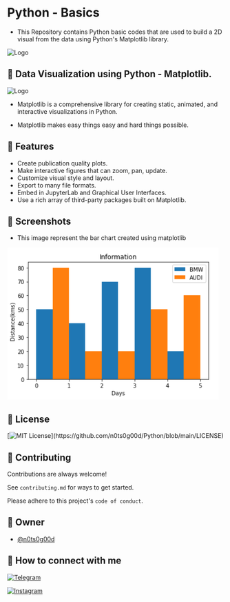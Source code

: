 
# Python - Basics 

- This Repository contains Python basic codes that are used to build a 2D visual from the data using Python's Matplotlib library.

![Logo](https://upload.wikimedia.org/wikipedia/commons/thumb/f/f8/Python_logo_and_wordmark.svg/1200px-Python_logo_and_wordmark.svg.png)
## 🔗 Data Visualization using Python - Matplotlib.

![Logo](https://matplotlib.org/stable/_static/logo2.svg)

- Matplotlib is a comprehensive library for creating static, animated, and interactive visualizations in Python. 

- Matplotlib makes easy things easy and hard things possible.


## 🔗 Features

- Create publication quality plots.
- Make interactive figures that can zoom, pan, update.
- Customize visual style and layout.
- Export to many file formats.
- Embed in JupyterLab and Graphical User Interfaces.
- Use a rich array of third-party packages built on Matplotlib.

## 🔗 Screenshots

- This image represent the bar chart created using matplotlib

![App Screenshot](https://github.com/n0ts0g00d/Python/blob/main/Screenshots/barchart.png?raw=true)


## 🔗 License

[![MIT License](https://img.shields.io/apm/l/atomic-design-ui.svg?)](https://github.com/n0ts0g00d/Python/blob/main/LICENSE)

## 🔗 Contributing

Contributions are always welcome!

See `contributing.md` for ways to get started.

Please adhere to this project's `code of conduct`.


## 🔗 Owner

- [@n0ts0g00d](https://github.com/n0ts0g00d)


## 🔗 How to connect with me 

[![Telegram](https://img.shields.io/badge/-Telegram-blue?style=flat&logo=Telegram&logoColor=white)](https://t.me/mbkrl)

[![Instagram](https://img.shields.io/badge/-Instagram-red?color=white&logo=instagram&logoColor=pin)](https://www.instagram.com/m_bakrol)

